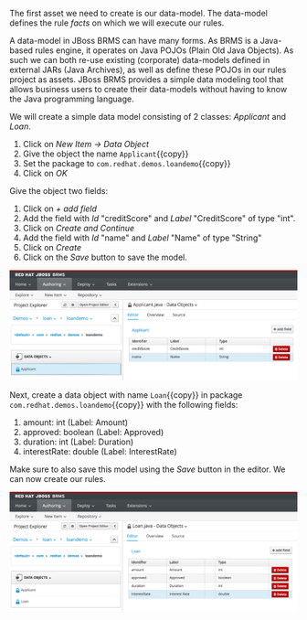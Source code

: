 The first asset we need to create is our data-model. The data-model defines the rule *facts* on which we will execute our rules.

A data-model in JBoss BRMS can have many forms. As BRMS is a Java-based rules engine, it operates on Java POJOs (Plain Old Java Objects). As such we can both re-use existing (corporate) data-models defined in external JARs (Java Archives), as well as define these POJOs in our rules project as assets. JBoss BRMS provides a simple data modeling tool that allows business users to create their data-models without having to know the Java programming language.

We will create a simple data model consisting of 2 classes: *Applicant* and *Loan*.

1. Click on *New Item -> Data Object*
2. Give the object the name `Applicant`{{copy}}
3. Set the package to `com.redhat.demos.loandemo`{{copy}}
4. Click on *OK*

Give the object two fields:
1. Click on *+ add field*
2. Add the field with *Id* "creditScore" and *Label* "CreditScore" of type "int".
3. Click on *Create and Continue*
4. Add the field with *Id* "name" and *Label* "Name" of type "String"
5. Click on *Create*
6. Click on the *Save* button to save the model.

<img src="../../assets/brms-datamodel-applicant.png" width="800" />

Next, create a data object with name `Loan`{{copy}} in package `com.redhat.demos.loandemo`{{copy}} with the following fields:

1. amount: int (Label: Amount)
2. approved: boolean (Label: Approved)
3. duration: int (Label: Duration)
4. interestRate: double (Label: InterestRate)

Make sure to also save this model using the *Save* button in the editor. We can now create our rules.

<img src="../../assets/brms-datamodel-loan.png" width="800" />
